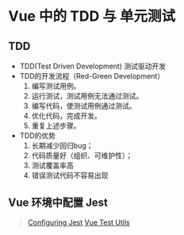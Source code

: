 # Vue 中的 TDD 与 单元测试

## TDD

* TDD(Test Driven Development) 测试驱动开发
* TDD的开发流程（Red-Green Development）
  1. 编写测试用例。
  2. 运行测试，测试用例无法通过测试。
  3. 编写代码，使测试用例通过测试。
  4. 优化代码，完成开发。
  5. 重复上述步骤。
* TDD的优势
  1. 长期减少回归bug；
  2. 代码质量好（组织、可维护性）；
  3. 测试覆盖率高
  4. 错误测试代码不容易出现

## Vue 环境中配置 Jest

> [Configuring Jest](https://jestjs.io/docs/en/configuration)
> [Vue Test Utils](https://vue-test-utils.vuejs.org/zh/)
